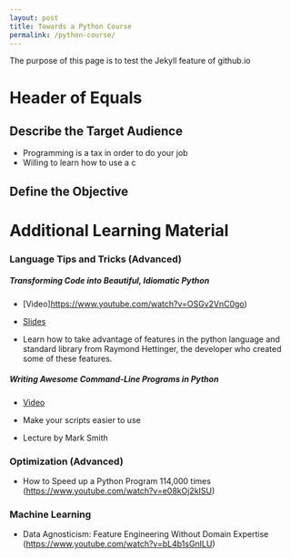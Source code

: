 ```yaml
---
layout: post
title: Towards a Python Course
permalink: /python-course/
---
```


The purpose of this page is to test the Jekyll feature of github.io

Header of Equals
================





Describe the Target Audience
----------------
 * Programming is a tax in order to do your job
 * Willing to learn how to use a c



Define the Objective
--------------------



Additional Learning Material
============================



### Language Tips and Tricks (Advanced) 

##### Transforming Code into Beautiful, Idiomatic Python

 * [Video]https://www.youtube.com/watch?v=OSGv2VnC0go)

 * [Slides](https://speakerdeck.com/pyconslides/transforming-code-into-beautiful-idiomatic-python-by-raymond-hettinger-1)

 * Learn how to take advantage of features in the python language and standard library from Raymond Hettinger, the developer who created some of these features.

##### Writing Awesome Command-Line Programs in Python

 * [Video](https://www.youtube.com/watch?v=CJ7-SroGtZ8)

 * Make your scripts easier to use

 * Lecture by Mark Smith

### Optimization (Advanced)
 * How to Speed up a Python Program 114,000 times (https://www.youtube.com/watch?v=e08kOj2kISU)



### Machine Learning

 * Data Agnosticism: Feature Engineering Without Domain Expertise (https://www.youtube.com/watch?v=bL4b1sGnILU) 


